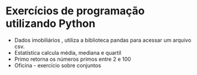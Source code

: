# Exercícios de programação utilizando Python

* Dados imobiliários , utiliza a biblioteca pandas para acessar um arquivo csv.
* Estatística calcula média, mediana e quartil
* Primo retorna os números primos entre 2 e 100
* Oficina - exercício sobre conjuntos


